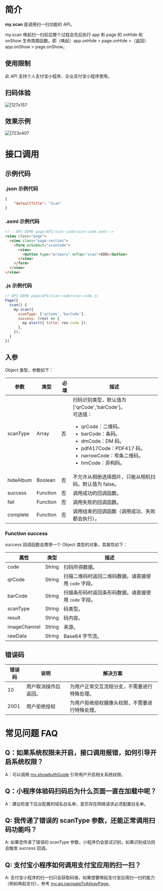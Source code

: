 # 简介
**my.scan** 是调用扫一扫功能的 API。

my.scan 唤起扫一扫前后整个过程会先后执行 app 和 page 的 onHide 和 onShow 生命周期函数。即（唤起）app.onHide > page.onHide >（返回）app.onShow > page.onShow。

## 使用限制

此 API 支持个人支付宝小程序、企业支付宝小程序使用。

## 扫码体验

![|127x157](https://gw.alipayobjects.com/zos/skylark-tools/public/files/51a1a04f6c0fb75da5344409105c54a4.jpeg#align=left&display=inline&height=157&margin=%5Bobject%20Object%5D&originHeight=157&originWidth=127&status=done&style=stroke&width=127)

## 效果示例

![|723x407](https://gw.alipayobjects.com/zos/skylark-tools/public/files/f00386c76c1deff9b8f44c36aec0bff4.png#align=left&display=inline&height=420&margin=%5Bobject%20Object%5D&originHeight=720&originWidth=1280&status=done&style=stroke&width=746)

# 接口调用

## 示例代码

### .json 示例代码
```json
{
    "defaultTitle": "Scan"
}
```

### .axml 示例代码
```html
<!-- API-DEMO page/API/scan-code/scan-code.axml-->
<view class="page">
  <view class="page-section">
    <form onSubmit="scanCode">
      <view>
        <button type="primary" onTap="scan">扫码</button>
      </view>
    </form>
  </view>
</view>
```

### .js 示例代码
```javascript
// API-DEMO page/API/scan-code/scan-code.js
Page({
  scan() {
    my.scan({
      scanType: ['qrCode','barCode'],
      success: (res) => {
        my.alert({ title: res.code });
      },
    });
  }
})
```

## 入参

Object 类型，参数如下：

| **参数**  | **类型** | **必填** | **描述**                                                     |
| --------- | -------- | -------- | ------------------------------------------------------------ |
| scanType  | Array    | 否       | 扫码识别类型，默认值为 ['qrCode','barCode']。<br />可选值：<br /><ul><li>qrCode：二维码。</li><li>barCode：条码。</li><li>dmCode：DM 码。</li><li>pdf417Code：PDF417 码。</li><li>narrowCode：窄条二维码。</li><li>hmCode：异构码。</li></ul> |
| hideAlbum | Boolean  | 否       | 不允许从相册选择图片，只能从相机扫码。默认值为 false。       |
| success   | Function | 否       | 调用成功的回调函数。                                         |
| fail      | Function | 否       | 调用失败的回调函数。                                         |
| complete  | Function | 否       | 调用结束的回调函数（调用成功、失败都会执行）。               |

### Function success

success 回调函数会携带一个 Object 类型的对象，其属性如下：

| **属性**     | **类型** | **描述**                                             |
| ------------ | -------- | ---------------------------------------------------- |
| code         | String   | 扫码所得数据。                                       |
| qrCode       | String   | 扫描二维码时返回二维码数据。请直接使用 `code` 字段。 |
| barCode      | String   | 扫描条形码时返回条形码数据。请直接使用 `code` 字段。 |
| scanType     | String   | 码类型。                                             |
| result       | String   | 码内容。                                             |
| imageChannel | String   | 来源。                                               |
| rawData      | String   | Base64 字节流。                                      |

## 错误码
| **错误码** | **说明**             | **解决方案**                                 |
| ---------- | -------------------- | -------------------------------------------- |
| 10         | 用户取消操作后返回。 | 为用户正常交互流程分支，不需要进行特殊处理。 |
| 2001       | 用户拒绝授权     | 为用户拒绝授权摄像头权限，不需要进行特殊处理。       |

# 常见问题 FAQ

## Q：如果系统权限未开启，接口调用报错，如何引导开启系统权限？
A：可以调用 [my.showAuthGuide](https://opendocs.alipay.com/mini/api/show-auth-guide) 引导用户开启相关系统权限。

## Q：小程序体验码扫码后为什么页面一直在加载中呢？
A：建议检查下后台配置的域名白名单，首页存在网络请求必须配置白名单。

## Q: 我传递了错误的 scanType 参数，还能正常调用扫码功能吗？
A: 如果您传递了错误的 scanType 参数，小程序仍会尝试识别，如果识别成功则会触发 success 回调。

## Q: 支付宝小程序如何调用支付宝应用的扫一扫？
A: 支付宝小程序的扫一扫只会获取码值，如果想要唤起支付宝应用扫一扫的能力（例如唤起支付），参考 [my.ap.navigateToAlipayPage](https://opendocs.alipay.com/mini/api/navigatetoalipaypage)。
